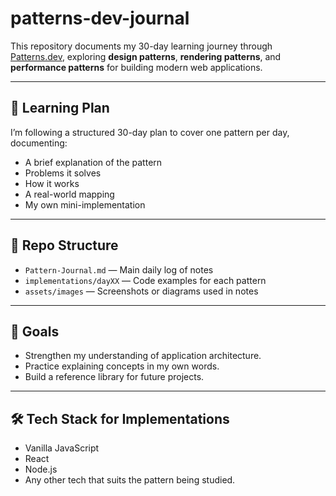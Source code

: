 # patterns-dev-journal
This repository documents my 30-day learning journey through [Patterns.dev](https://www.patterns.dev), exploring **design patterns**, **rendering patterns**, and **performance patterns** for building modern web applications.

---

## 📅 Learning Plan
I’m following a structured 30-day plan to cover one pattern per day, documenting:
- A brief explanation of the pattern
- Problems it solves
- How it works
- A real-world mapping
- My own mini-implementation

---

## 📂 Repo Structure
- `Pattern-Journal.md` — Main daily log of notes  
- `implementations/dayXX` — Code examples for each pattern  
- `assets/images` — Screenshots or diagrams used in notes  

---

## 🚀 Goals
- Strengthen my understanding of application architecture.
- Practice explaining concepts in my own words.
- Build a reference library for future projects.

---

## 🛠 Tech Stack for Implementations
- Vanilla JavaScript
- React
- Node.js
- Any other tech that suits the pattern being studied.
